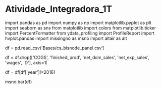 # Atividade_Integradora_1T

import pandas as pd
import numpy as np
import matplotlib.pyplot as plt
import seaborn as sns
from matplotlib import colors
from matplotlib.ticker import PercentFormatter
from ydata_profiling import ProfileReport
import hvplot.pandas
import missingno as msno
import altair as alt

df = pd.read_csv('Bases/cs_bisnode_panel.csv')

df = df.drop(['COGS', 'finished_prod', 'net_dom_sales', 'net_exp_sales', 'wages', 'D'], axis=1)

df = df[df['year']!=2016]

msno.bar(df)


